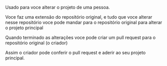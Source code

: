 Usado para voce alterar o projeto de uma pessoa.

Voce faz uma extensão do repositório original, e tudo que voce alterar nesse repositório voce pode mandar para o repositório original para alterar o projeto principal

Quando terminado as alterações voce pode criar um pull request para o repositório original (o criador)

Assim o criador pode conferir o pull request e aderir ao seu projeto principal.

